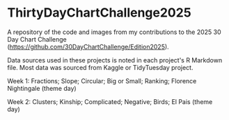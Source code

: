 # ThirtyDayChartChallenge2025
A repository of the code and images from my contributions to the 2025 30 Day Chart Challenge (https://github.com/30DayChartChallenge/Edition2025).

Data sources used in these projects is noted in each project's R Markdown file. Most data was sourced from Kaggle or TidyTuesday project.

Week 1: Fractions; Slope; Circular; Big or Small; Ranking; Florence Nightingale (theme day)

Week 2: Clusters; Kinship; Complicated; Negative; Birds; El Pais (theme day)
